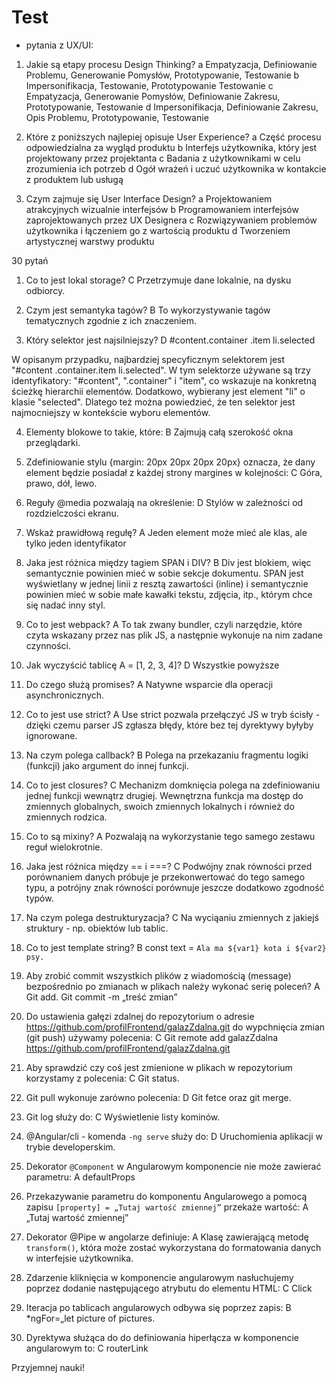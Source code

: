 # Test

+ pytania z UX/UI:

1. Jakie są etapy procesu Design Thinking?
a
Empatyzacja, Definiowanie Problemu, Generowanie Pomysłów, Prototypowanie, Testowanie
b
Impersonifikacja, Testowanie, Prototypowanie Testowanie
c
Empatyzacja, Generowanie Pomysłów, Definiowanie Zakresu, Prototypowanie, Testowanie
d
Impersonifikacja, Definiowanie Zakresu, Opis Problemu, Prototypowanie, Testowanie

2. Które z poniższych najlepiej opisuje User Experience?
a
Część procesu odpowiedzialna za wygląd produktu
b
Interfejs użytkownika, który jest projektowany przez projektanta
c
Badania z użytkownikami w celu zrozumienia ich potrzeb
d
Ogół wrażeń i uczuć użytkownika w kontakcie z produktem lub usługą


3. Czym zajmuje się User Interface Design?
a
Projektowaniem atrakcyjnych wizualnie interfejsów
b
Programowaniem interfejsów zaprojektowanych przez UX Designera
c
Rozwiązywaniem problemów użytkownika i łączeniem go z wartością produktu
d
Tworzeniem artystycznej warstwy produktu


30 pytań


1. Co to jest lokal storage?
C
Przetrzymuje dane lokalnie, na dysku odbiorcy.

2. Czym jest semantyka tagów?
B
To wykorzystywanie tagów tematycznych zgodnie z ich znaczeniem.

3. Który selektor jest najsilniejszy?
D
#content.container .item li.selected

W opisanym przypadku, najbardziej specyficznym selektorem jest "#content .container.item li.selected". W tym selektorze używane są trzy identyfikatory: "#content", ".container" i "item", co wskazuje na konkretną ścieżkę hierarchii elementów. Dodatkowo, wybierany jest element "li" o klasie "selected". Dlatego też można powiedzieć, że ten selektor jest najmocniejszy w kontekście wyboru elementów.

4. Elementy blokowe to takie, które:
B
Zajmują całą szerokość okna przeglądarki.

5. Zdefiniowanie stylu {margin: 20px 20px 20px 20px} oznacza, że dany element będzie posiadał z każdej strony margines w kolejności:
C
Góra, prawo, dół, lewo.

6. Reguły @media pozwalają na określenie:
D
Stylów w zależności od rozdzielczości ekranu.

7. Wskaż prawidłową regułę?
A
Jeden element może mieć ale klas, ale tylko jeden identyfikator

8. Jaka jest różnica między tagiem SPAN i DIV?
B
Div jest blokiem, więc semantycznie powinien mieć w sobie sekcje dokumentu. SPAN jest wyświetlany w jednej linii z resztą zawartości (inline) i semantycznie powinien mieć w sobie małe kawałki tekstu, zdjęcia, itp., którym chce się nadać inny styl.

9. Co to jest webpack?
A
To tak zwany bundler, czyli narzędzie, które czyta wskazany przez nas plik JS, a następnie wykonuje na nim zadane czynności.

10. Jak wyczyścić tablicę A = [1, 2, 3, 4]?
D
Wszystkie powyższe

11. Do czego służą promises?
A
Natywne wsparcie dla operacji asynchronicznych.

12. Co to jest use strict?
A
Use strict pozwala przełączyć JS w tryb ścisły - dzięki czemu parser JS zgłasza błędy, które bez tej dyrektywy byłyby ignorowane.

13. Na czym polega callback?
B
Polega na przekazaniu fragmentu logiki (funkcji) jako argument do innej funkcji.

14. Co to jest closures?
C
Mechanizm domknięcia polega na zdefiniowaniu jednej funkcji wewnątrz drugiej. Wewnętrzna funkcja ma dostęp do zmiennych globalnych, swoich zmiennych lokalnych i również do zmiennych rodzica.

15. Co to są mixiny?
A
Pozwalają na wykorzystanie tego samego zestawu reguł wielokrotnie.

16. Jaka jest różnica między == i ===?
C
Podwójny znak równości przed porównaniem danych próbuje je przekonwertować do tego samego typu, a potrójny znak równości porównuje jeszcze dodatkowo zgodność typów.

17. Na czym polega destrukturyzacja?
C
Na wyciąaniu zmiennych z jakiejś struktury - np. obiektów lub tablic.

18. Co to jest template string?
B
const text = `Ala ma ${var1} kota i ${var2} psy.`

19. Aby zrobić commit wszystkich plików z wiadomością (message) bezpośrednio po zmianach w plikach należy wykonać serię poleceń?
A
Git add. 
Git commit -m „treść zmian”

20. Do ustawienia gałęzi zdalnej do repozytorium o adresie https://github.com/profilFrontend/galazZdalna.git do wypchnięcia zmian (git push) używamy polecenia:
C
Git remote add galazZdalna https://github.com/profilFrontend/galazZdalna.git

21. Aby sprawdzić czy coś jest zmienione w plikach w repozytorium korzystamy z polecenia:
C
Git status.

22. Git pull wykonuje zarówno polecenia:
D
Git fetce oraz git merge.

23. Git log służy do:
C
Wyświetlenie listy kominów.

24. @Angular/cli - komenda `-ng serve` służy do:
D
Uruchomienia aplikacji w trybie developerskim.

25. Dekorator `@Component` w Angularowym komponencie nie może zawierać parametru:
A
defaultProps

26. Przekazywanie parametru do komponentu Angularowego a pomocą zapisu `[property] = „Tutaj wartość zmiennej”` przekaże wartość:
A
„Tutaj wartość zmiennej”

27. Dekorator @Pipe w angolarze definiuje:
A
Klasę zawierającą metodę `transform()`, która może zostać wykorzystana do formatowania danych w interfejsie użytkownika.

28. Zdarzenie kliknięcia w komponencie angularowym nasłuchujemy poprzez dodanie następującego atrybutu do elementu HTML:
C
Click

29. Iteracja po tablicach angularowych odbywa się poprzez zapis:
B
*ngFor=„let picture of pictures.

30. Dyrektywa służąca do do definiowania hiperłącza w komponencie angularowym to:
C
routerLink

Przyjemnej nauki!
